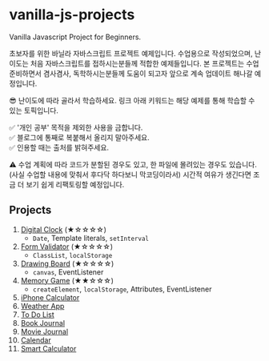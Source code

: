 # vanilla-js-projects

Vanilla Javascript Project for Beginners.  

초보자를 위한 바닐라 자바스크립트 프로젝트 예제입니다. 수업용으로 작성되었으며, 난이도는 처음 자바스크립트를 접하시는분들께 적합한 예제들입니다. 본 프로젝트는 수업 준비하면서 겸사겸사, 독학하시는분들께 도움이 되고자 앞으로 계속 업데이트 해나갈 예정입니다.

😎 난이도에 따라 골라서 학습하세요. 링크 아래 키워드는 해당 예제를 통해 학습할 수 있는 토픽입니다.

✅  '개인 공부' 목적을 제외한 사용을 금합니다.  
✅  블로그에 통째로 복붙해서 올리지 말아주세요.  
✅  인용할 때는 출처를 밝혀주세요.  

⚠️ 수업 계획에 따라 코드가 분할된 경우도 있고, 한 파일에 몰려있는 경우도 있습니다. (사실 수업할 내용에 맞춰서 후다닥 하다보니 막코딩이라서) 시간적 여유가 생긴다면 조금 더 보기 쉽게 리팩토링할 예정입니다.

## Projects

1. [Digital Clock](https://github.com/coach-oox/digital-clock) (★☆☆☆☆)
    - `Date`, Template literals, `setInterval`
2. [Form Validator](https://github.com/coach-oox/form-validation) (★☆☆☆☆)
    - `ClassList`, `localStorage`
3. [Drawing Board](https://github.com/coach-oox/simple-drawing-board) (★☆☆☆☆)
    - `canvas`, EventListener
4. [Memory Game](https://github.com/coach-oox/memory-game) (★★☆☆☆)
    - `createElement`, `localStorage`, Attributes, EventListener
5. [iPhone Calculator]()
6. [Weather App]()
7. [To Do List]()
8. [Book Journal]()
9. [Movie Journal]()
10. [Calendar]()
11. [Smart Calculator]()

